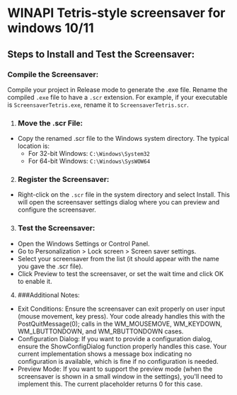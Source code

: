 # WINAPI Tetris-style screensaver for windows 10/11

## Steps to Install and Test the Screensaver:

### Compile the Screensaver:

Compile your project in Release mode to generate the .exe file.
Rename the compiled ``.exe`` file to have a ``.scr`` extension. For example, if your executable is ``ScreensaverTetris.exe``, rename it to ``ScreensaverTetris.scr``.

1. ### Move the .scr File:

- Copy the renamed .scr file to the Windows system directory. The typical location is:
  - For 32-bit Windows: ``C:\Windows\System32``
  - For 64-bit Windows: ``C:\Windows\SysWOW64``

2. ### Register the Screensaver:

- Right-click on the ``.scr`` file in the system directory and select Install. This will open the screensaver settings dialog where you can preview and configure the screensaver.

3. ### Test the Screensaver:

- Open the Windows Settings or Control Panel.
- Go to Personalization > Lock screen > Screen saver settings.
- Select your screensaver from the list (it should appear with the name you gave the .scr file).
- Click Preview to test the screensaver, or set the wait time and click OK to enable it.

4. ###Additional Notes:

- Exit Conditions: Ensure the screensaver can exit properly on user input (mouse movement, key press). Your code already handles this with the PostQuitMessage(0); calls in the WM_MOUSEMOVE, WM_KEYDOWN, WM_LBUTTONDOWN, and WM_RBUTTONDOWN cases.
- Configuration Dialog: If you want to provide a configuration dialog, ensure the ShowConfigDialog function properly handles this case. Your current implementation shows a message box indicating no configuration is available, which is fine if no configuration is needed.
- Preview Mode: If you want to support the preview mode (when the screensaver is shown in a small window in the settings), you'll need to implement this. The current placeholder returns 0 for this case.
